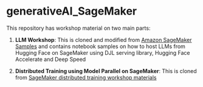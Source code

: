 # generativeAI_SageMaker

This repository has workshop material on two main parts:

1) **LLM Workshop**: This is cloned and modified from [Amazon SageMaker Samples](https://github.com/aws/amazon-sagemaker-examples) and contains notebook samples on how to host LLMs from Hugging Face on SageMaker using DJL serving library, Hugging Face Accelerate and Deep Speed

2) **Distributed Training using Model Parallel on SageMaker**: This is cloned from [SageMaker distributed training workshop materials](https://github.com/aws-samples/sagemaker-distributed-training-workshop)
